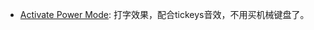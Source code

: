 - [Activate Power Mode](https://github.com/JoelBesada/activate-power-mode): 打字效果，配合tickeys音效，不用买机械键盘了。
